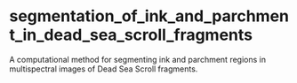 # segmentation_of_ink_and_parchment_in_dead_sea_scroll_fragments
A computational method for segmenting ink and parchment regions in multispectral images of Dead Sea Scroll fragments.
